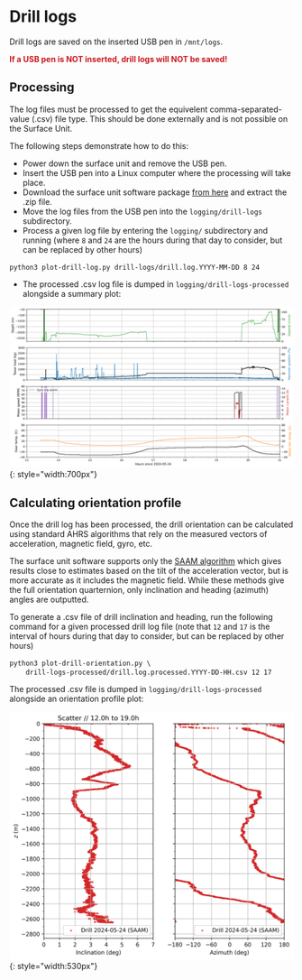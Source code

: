 # Drill logs

Drill logs are saved on the inserted USB pen in `/mnt/logs`.<br>

<p style="color:#cb181d;"><b>If a USB pen is NOT inserted, drill logs will NOT be saved!</b></p>

## Processing

The log files must be processed to get the equivelent comma-separated-value (.csv) file type.
This should be done externally and is not possible on the Surface Unit.

The following steps demonstrate how to do this:

* Power down the surface unit and remove the USB pen.
* Insert the USB pen into a Linux computer where the processing will take place.
* Download the surface unit software package [from here](https://github.com/nicholasmr/surface-unit/archive/refs/heads/main.zip) and extract the .zip file.
* Move the log files from the USB pen into the `logging/drill-logs` subdirectory.
* Process a given log file by entering the `logging/` subdirectory and running (where `8` and `24` are the hours during that day to consider, but can be replaced by other hours)

```
python3 plot-drill-log.py drill-logs/drill.log.YYYY-MM-DD 8 24 
```

* The processed .csv log file is dumped in `logging/drill-logs-processed` alongside a summary plot:

![](https://raw.githubusercontent.com/nicholasmr/surface-unit/main/docs/orientation/drill-log-2024-05-24--13-21.png#center){: style="width:700px"}

## Calculating orientation profile

Once the drill log has been processed, the drill orientation can be calculated using standard AHRS algorithms that rely on the measured vectors of acceleration, magnetic field, gyro, etc.

The surface unit software supports only the [SAAM algorithm](https://ahrs.readthedocs.io/en/latest/filters/saam.html) which gives results close to estimates based on the tilt of the acceleration vector, but is more accurate as it includes the magnetic field.
While these methods give the full orientation quarternion, only inclination and heading (azimuth) angles are outputted. 

To generate a .csv file of drill inclination and heading, run the following command for a given processed drill log file (note that `12` and `17` is the interval of hours during that day to consider, but can be replaced by other hours)

```
python3 plot-drill-orientation.py \
    drill-logs-processed/drill.log.processed.YYYY-DD-HH.csv 12 17
```

The processed .csv file is dumped in `logging/drill-logs-processed` alongside an orientation profile plot:

![](https://raw.githubusercontent.com/nicholasmr/surface-unit/main/docs/orientation/drill-orientation-2024-05-24.png#center){: style="width:530px"}

